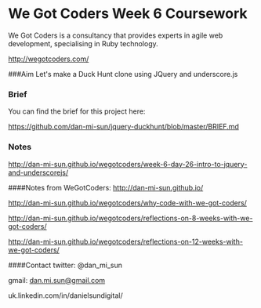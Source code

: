 # We Got Coders Week 6 Coursework

We Got Coders is a consultancy that provides experts in agile web development, specialising in Ruby technology.

http://wegotcoders.com/

###Aim
Let's make a Duck Hunt clone using JQuery and underscore.js

### Brief

You can find the brief for this project here:

https://github.com/dan-mi-sun/jquery-duckhunt/blob/master/BRIEF.md

### Notes
http://dan-mi-sun.github.io/wegotcoders/week-6-day-26-intro-to-jquery-and-underscorejs/

####Notes from WeGotCoders:
http://dan-mi-sun.github.io/

http://dan-mi-sun.github.io/wegotcoders/why-code-with-we-got-coders/

http://dan-mi-sun.github.io/wegotcoders/reflections-on-8-weeks-with-we-got-coders/

http://dan-mi-sun.github.io/wegotcoders/reflections-on-12-weeks-with-we-got-coders/


####Contact
twitter: @dan_mi_sun

gmail: dan.mi.sun@gmail.com

uk.linkedin.com/in/danielsundigital/
